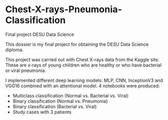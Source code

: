 # Chest-X-rays-Pneumonia-Classification
Final project DESU Data Science

This dossier is my final project for obtaining the DESU Data Science diploma.

This project was carried out with Chest X-rays data from the Kaggle site. 
These are x-rays of young children who are healthy or who have bacterial or viral pneumonia.

I implemented different deep learning models: MLP, CNN, InceptionV3 and VGG16 combined with an attentional model.
4 notebooks were produced:
- Multiclass classification (Normal vs. Bacterial vs. Viral)
- Binary classification (Normal vs. Pneumonia)
- Binary classification (Bacterial vs. Viral)
- Study cases with 3 patients 
